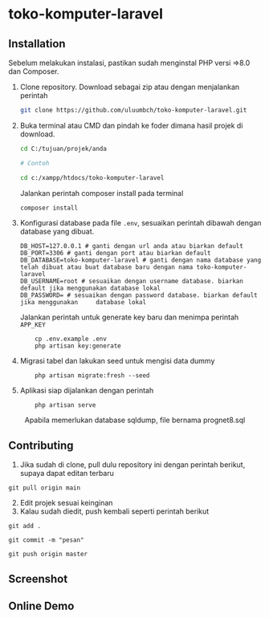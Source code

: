 # toko-komputer-laravel

## Installation

Sebelum melakukan instalasi, pastikan sudah menginstal PHP versi =>8.0 dan Composer.

1. Clone repository. Download sebagai zip atau dengan menjalankan perintah

    ```bash
    git clone https://github.com/uluumbch/toko-komputer-laravel.git
    ```

2. Buka terminal atau CMD dan pindah ke foder dimana hasil projek di download.

    ```bash
    cd C:/tujuan/projek/anda

    # Contoh

    cd c:/xampp/htdocs/toko-komputer-laravel
    ```

    Jalankan perintah composer install pada terminal

    ```bash
    composer install
    ```

3. Konfigurasi database pada file `.env`, sesuaikan perintah dibawah dengan database yang dibuat.

    ```env
    DB_HOST=127.0.0.1 # ganti dengan url anda atau biarkan default
    DB_PORT=3306 # ganti dengan port atau biarkan default
    DB_DATABASE=toko-komputer-laravel # ganti dengan nama database yang telah dibuat atau buat database baru dengan nama toko-komputer-laravel
    DB_USERNAME=root # sesuaikan dengan username database. biarkan default jika menggunakan database lokal
    DB_PASSWORD= # sesuaikan dengan password database. biarkan default jika menggunakan     database lokal
    ```

    Jalankan perintah untuk generate key baru dan menimpa perintah `APP_KEY`

    ```
        cp .env.example .env
        php artisan key:generate
    ```

4. Migrasi tabel dan lakukan seed untuk mengisi data dummy

    ```composer
        php artisan migrate:fresh --seed
    ```

5. Aplikasi siap dijalankan dengan perintah

    ```composer
        php artisan serve
    ```

<p align="center">Apabila memerlukan database sqldump, file bernama prognet8.sql</p>

## Contributing

1. Jika sudah di clone, pull dulu repository ini dengan perintah berikut, supaya dapat editan terbaru

```
git pull origin main
```

2. Edit projek sesuai keinginan
3. Kalau sudah diedit, push kembali seperti perintah berikut

```
git add .
```

```
git commit -m "pesan"
```

```
git push origin master
```

## Screenshot

## Online Demo
